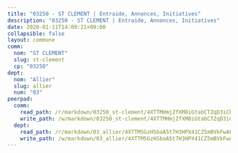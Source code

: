```yaml
---
title: "03250 - ST CLEMENT | Entraide, Annonces, Initiatives"
description: "03250 - ST CLEMENT | Entraide, Annonces, Initiatives"
date: 2020-01-11T14:09:21+09:00
collapsible: false
layout: commune
comm:
  nom: "ST CLEMENT"
  slug: st-clement
  cp: "03250"
dept:
  nom: "Allier"
  slug: allier
  num: "03"
peerpad:
  comm:
    read_path: /r/markdown/03250_st-clement/4XTTMHmjZfXM8iGtabCTZqD3iCbznh7MkR3B2242aBBQydv49
    write_path: /w/markdown/03250_st-clement/4XTTMHmjZfXM8iGtabCTZqD3iCbznh7MkR3B2242aBBQydv49-K3TgV2oghJHJ9wWkjjgufYLokgm9RFSumQfAMNsE3ZP3axbitiTGh2Ee6AYJ2JvbSy1wnYg8kVPGLKGxiU4Ufvhfo9h6QspbkWQGMSB9HJsXFF4ALxVzMQ6rrZJeM9FhjKKnmVyT
  dept:
    read_path: /r/markdown/03_allier/4XTTM5GzHSbaA5t7H3HPX41CZ5mBVkFwAP4hDd5RoBY2JsEAy
    write_path: /w/markdown/03_allier/4XTTM5GzHSbaA5t7H3HPX41CZ5mBVkFwAP4hDd5RoBY2JsEAy-K3TgTfK63S9nh1XDKRdQM5CC7MJ5PWSrKVUCPKbSrFQ3cakeCH8tQGdUR9DTAz4uGC38FSNg947MKdwTpPPt11GSCbnkNPZdBTNtwdL7kw34FMS1ADZJRkGgd1Xx6qPUaEUtuBP3
---
```


